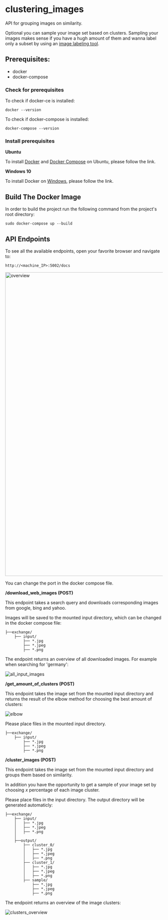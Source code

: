 # clustering_images

API for grouping images on similarity. 

Optional you can sample your image set based on clusters. Sampling your images makes sense if you have a hugh amount of them and wanna label only a subset by using an [image labeling tool](https://github.com/BMW-InnovationLab/BMW-Labeltool-Lite).

## Prerequisites:
- docker
- docker-compose

### Check for prerequisites
To check if docker-ce is installed:

```docker --version```

To check if docker-compose is installed:

```docker-compose --version```

### Install prerequisites
**Ubuntu**

To install [Docker](https://docs.docker.com/engine/install/ubuntu/) and [Docker Compose](https://docs.docker.com/compose/install/) on Ubuntu, please follow the link.

**Windows 10**

To install Docker on [Windows](https://docs.docker.com/docker-for-windows/install/), please follow the link.

## Build The Docker Image
In order to build the project run the following command from the project's root directory:

```sudo docker-compose up --build```

## API Endpoints
To see all the available endpoints, open your favorite browser and navigate to:

```http://<machine_IP>:5002/docs```

<img width="968" alt="overview" src="https://user-images.githubusercontent.com/58667455/119461518-10106a80-bd40-11eb-887f-0f5777490afc.png">

You can change the port in the docker compose file.

**/download_web_images (POST)**

This endpoint takes a search query and downloads corresponding images from google, bing and yahoo.

Images will be saved to the mounted input directory, which can be changed in the docker compose file:
```
├──exchange/
    ├── input/
        ├── *.jpg
        ├── *.jpeg
        ├── *.png
```
The endpoint returns an overview of all downloaded images. For example when searching for 'germany':

![all_input_images](https://user-images.githubusercontent.com/58667455/119461239-cc1d6580-bd3f-11eb-9653-752f60f76d05.png)

**/get_amount_of_clusters (POST)**

This endpoint takes the image set from the mounted input directory and returns the result of the elbow method for choosing the best amount of clusters:

![elbow](https://user-images.githubusercontent.com/58667455/119462733-5b774880-bd41-11eb-88d3-6c914cfc650d.png)

Please place files in the mounted input directory. 
```
├──exchange/
    ├── input/
        ├── *.jpg
        ├── *.jpeg
        ├── *.png
```

**/cluster_images (POST)**

This endpoint takes the image set from the mounted input directory and groups them based on similarity.

In addition you have the opportunity to get a sample of your image set by choosing *x* percentage of each image cluster.

Please place files in the input directory. The output directory will be generated automaticly:
```
├──exchange/
    ├── input/
    │   ├── *.jpg
    │   ├── *.jpeg
    │   ├── *.png
    │
    ├──output/
        ├── cluster_0/
        │   ├── *.jpg
        │   ├── *.jpeg
        │   ├── *.png
        ├── cluster_1/
        │   ├── *.jpg
        │   ├── *.jpeg
        │   ├── *.png
        ├── sample/
            ├── *.jpg
            ├── *.jpeg
            ├── *.png
```
The endpoint returns an overview of the image clusters:

![clusters_overview](https://user-images.githubusercontent.com/58667455/119463097-b3ae4a80-bd41-11eb-8df1-d341b20e50c4.png)
